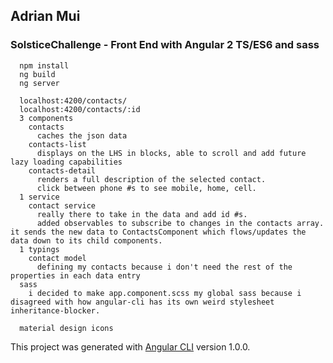 ## Adrian Mui

### SolsticeChallenge - Front End with Angular 2 TS/ES6 and sass

``` running it:
  npm install
  ng build
  ng server
```

```stuff:
  localhost:4200/contacts/
  localhost:4200/contacts/:id
  3 components
    contacts
      caches the json data
    contacts-list
      displays on the LHS in blocks, able to scroll and add future lazy loading capabilities
    contacts-detail
      renders a full description of the selected contact.
      click between phone #s to see mobile, home, cell.
  1 service
    contact service
      really there to take in the data and add id #s.
      added observables to subscribe to changes in the contacts array. it sends the new data to ContactsComponent which flows/updates the data down to its child components.
  1 typings
    contact model
      defining my contacts because i don't need the rest of the properties in each data entry
  sass  
    i decided to make app.component.scss my global sass because i disagreed with how angular-cli has its own weird stylesheet inheritance-blocker.
```

```external:
  material design icons
```

This project was generated with [Angular CLI](https://github.com/angular/angular-cli) version 1.0.0.
